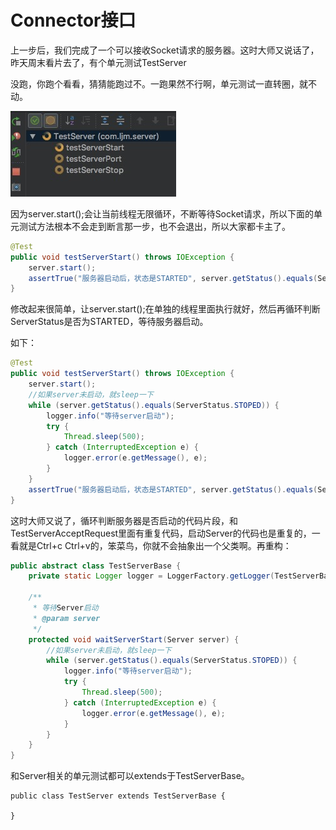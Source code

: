 # Connector接口

上一步后，我们完成了一个可以接收Socket请求的服务器。这时大师又说话了，昨天周末看片去了，有个单元测试TestServer

 没跑，你跑个看看，猜猜能跑过不。一跑果然不行啊，单元测试一直转圈，就不动。

![](/assets/unit-test-never-stop.jpg)

因为server.start\(\);会让当前线程无限循环，不断等待Socket请求，所以下面的单元测试方法根本不会走到断言那一步，也不会退出，所以大家都卡主了。

```java
@Test
public void testServerStart() throws IOException {
    server.start();
    assertTrue("服务器启动后，状态是STARTED", server.getStatus().equals(ServerStatus.STARTED));
}
```

修改起来很简单，让server.start\(\);在单独的线程里面执行就好，然后再循环判断ServerStatus是否为STARTED，等待服务器启动。

如下：

```java
@Test
public void testServerStart() throws IOException {  
    server.start();
    //如果server未启动，就sleep一下
    while (server.getStatus().equals(ServerStatus.STOPED)) {
        logger.info("等待server启动");
        try {
            Thread.sleep(500);
        } catch (InterruptedException e) {
            logger.error(e.getMessage(), e);
        }
    }
    assertTrue("服务器启动后，状态是STARTED", server.getStatus().equals(ServerStatus.STARTED));
}
```

这时大师又说了，循环判断服务器是否启动的代码片段，和TestServerAcceptRequest里面有重复代码，启动Server的代码也是重复的，一看就是Ctrl+c Ctrl+v的，笨菜鸟，你就不会抽象出一个父类啊。再重构：

```java
public abstract class TestServerBase {
    private static Logger logger = LoggerFactory.getLogger(TestServerBase.class);

    /**
     * 等待Server启动
     * @param server
     */
    protected void waitServerStart(Server server) {
        //如果server未启动，就sleep一下
        while (server.getStatus().equals(ServerStatus.STOPED)) {
            logger.info("等待server启动");
            try {
                Thread.sleep(500);
            } catch (InterruptedException e) {
                logger.error(e.getMessage(), e);
            }
        }
    }
}
```

和Server相关的单元测试都可以extends于TestServerBase。

```
public class TestServer extends TestServerBase {

}
```




